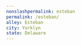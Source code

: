 ```yaml
---
﻿nonslashpermalink: esteban
permalink: /esteban/
alley: Esteban
city: Yorklyn
state: Delaware
---
```

